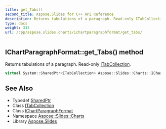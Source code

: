 ```yaml
---
title: get_Tabs()
second_title: Aspose.Slides for C++ API Reference
description: Returns tabulations of a paragraph. Read-only ITabCollection.
type: docs
weight: 313
url: /cpp/aspose.slides.charts/ichartparagraphformat/get_tabs/
---
```

## IChartParagraphFormat::get_Tabs() method


Returns tabulations of a paragraph. Read-only [ITabCollection](../../../aspose.slides/itabcollection/).

```cpp
virtual System::SharedPtr<ITabCollection> Aspose::Slides::Charts::IChartParagraphFormat::get_Tabs()=0
```

## See Also

* Typedef [SharedPtr](../../system/sharedptr/)
* Class [ITabCollection](../../aspose.slides/itabcollection/)
* Class [IChartParagraphFormat](./)
* Namespace [Aspose::Slides::Charts](../)
* Library [Aspose.Slides](../../)